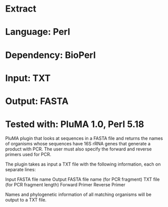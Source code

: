 # Extract
# Language: Perl
# Dependency: BioPerl
# Input: TXT
# Output: FASTA
# Tested with: PluMA 1.0,  Perl 5.18

PluMA plugin that looks at sequences in a FASTA file and returns the names of organisms
whose sequences have 16S rRNA genes that generate a product with PCR.  The user must
also specify the forward and reverse primers used for PCR.

The plugin takes as input a TXT file with the following information, each on separate lines:

Input FASTA file name
Output FASTA file name (for PCR fragment)
TXT file (for PCR fragment length)
Forward Primer
Reverse Primer

Names and phylogenetic information of all matching organisms will be output to a TXT file.


